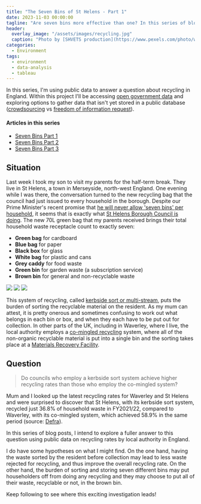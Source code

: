 ```yaml
---
title: "The Seven Bins of St Helens - Part 1"
date: 2023-11-03 00:00:00
tagline: "Are seven bins more effective than one? In this series of blog posts, I explore the answer to this question using public data on recycling rates by local authority in England."
header:
  overlay_image: "/assets/images/recycling.jpg"
  caption: "Photo by [SHVETS production](https://www.pexels.com/photo/woman-selecting-glass-into-plastic-container-7512859/)"
categories:
  - Environment
tags:
  - environment
  - data-analysis
  - tableau
---
```


In this series, I'm using public data to answer a question about recycling in England. Within this project I'll be accessing [open government data](https://www.data.gov.uk) and exploring options to gather data that isn't yet stored in a public database ([crowdsourcing](https://www.clickworker.com/customer-blog/data-crowdsourcing/) vs [freedom of information request](https://www.gov.uk/make-a-freedom-of-information-request/how-to-make-an-foi-request)).

#### Articles in this series

- [Seven Bins Part 1](/_posts/2023-11-03-seven-bins-part-1.md)
- [Seven Bins Part 2](/_posts/2023-11-16-seven-bins-part-2.md)
- [Seven Bins Part 3](/_posts/2024-02-10-seven-bins-part-3.md)

## Situation
Last week I took my son to visit my parents for the half-term break. They live in St Helens, a town in Merseyside, north-west England. One evening while I was there, the conversation turned to the new recycling bag that the council had just issued to every household in the borough. Despite our Prime Minister's recent promise that [he will never allow 'seven bins' per household](https://www.mrw.co.uk/news/government-will-never-allow-seven-bins-per-house-says-sunak-20-09-2023/), it seems that is exactly what [St Helens Borough Council is doing](https://www.sthelens.gov.uk/article/9028/Recycling-Service-Change). The new 70L green bag that my parents received brings their total household waste receptacle count to exactly seven:

- **Green bag** for cardboard
- **Blue bag** for paper
- **Black box** for glass
- **White bag** for plastic and cans
- **Grey caddy** for food waste
- **Green bin** for garden waste (a subscription service)
- **Brown bin** for general and non-recyclable waste

<div class="gallery" data-columns="1">
	<img src="/images/blog/2023-11-03-seven-bins-part-1/mums-bins-1.png">
	<img src="/images/blog/2023-11-03-seven-bins-part-1/mums-bins-2.png">
	<img src="/images/blog/2023-11-03-seven-bins-part-1/mums-bins-3.png">
</div>

This system of recycling, called [kerbside sort or multi-stream](https://en.wikipedia.org/wiki/Kerbside_collection#United_Kingdom), puts the burden of sorting the recyclable material on the resident. As my mum can attest, it is pretty onerous and sometimes confusing to work out what belongs in each bin or box, and when they each have to be put out for collection. In other parts of the UK, including in Waverley, where I live, the local authority employs a [co-mingled recycling](https://en.wikipedia.org/wiki/Single-stream_recycling) system, where all of the non-organic recyclable material is put into a single bin and the sorting takes place at a [Materials Recovery Facility](https://en.wikipedia.org/wiki/Materials_recovery_facility).

## Question
> Do councils who employ a kerbside sort system achieve higher recycling rates than those who employ the co-mingled system?

Mum and I looked up the latest recycling rates for Waverley and St Helens and were surprised to discover that St Helens, with its kerbside sort system, recycled just 36.8% of household waste in FY2021/22, compared to Waverley, with its co-mingled system, which achieved 58.9% in the same period (source: [Defra](https://www.gov.uk/government/statistical-data-sets/env18-local-authority-collected-waste-annual-results-tables-202122)).

In this series of blog posts, I intend to explore a fuller answer to this question using public data on recycling rates by local authority in England.

I do have some hypotheses on what I might find. On the one hand, having the waste sorted by the resident before collection may lead to less waste rejected for recycling, and thus improve the overall recycling rate. On the other hand, the burden of sorting and storing seven different bins may put householders off from doing any recycling and they may choose to put all of their waste, recyclable or not, in the brown bin.

Keep following to see where this exciting investigation leads!